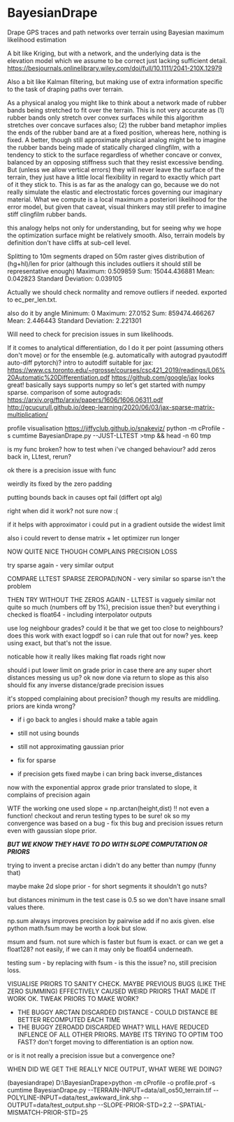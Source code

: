 # BayesianDrape
Drape GPS traces and path networks over terrain using Bayesian maximum likelihood estimation

A bit like Kriging, but with a network, and the underlying data is the elevation model which we assume to be correct just lacking sufficient detail.
https://besjournals.onlinelibrary.wiley.com/doi/full/10.1111/2041-210X.12979

Also a bit like Kalman filtering, but making use of extra information specific to the task of draping paths over terrain.

As a physical analog you might like to think about a network made of rubber bands being stretched to fit over the terrain. This is not very accurate as (1) rubber bands only stretch over convex surfaces while this algorithm stretches over concave surfaces also; (2) the rubber band metaphor implies the ends of the rubber band are at a fixed position, whereas here, nothing is fixed. A better, though still approximate physical analog might be to imagine the rubber bands being made of statically charged clingfilm, with a tendency to stick to the surface regardless of whether concave or convex, balanced by an opposing stiffness such that they resist excessive bending. But (unless we allow vertical errors) they will never leave the surface of the terrain, they just have a little local flexibility in regard to exactly which part of it they stick to. This is as far as the analogy can go, because we do not really simulate the elastic and electrostatic forces governing our imaginary material. What we compute is a local maximum a posteriori likelihood for the error model, but given that caveat, visual thinkers may still prefer to imagine stiff clingfilm rubber bands.

this analogy helps not only for understanding, but for seeing why we hope the optimization surface might be relatively smooth. Also, terrain models by definition don't have cliffs at sub-cell level.

Splitting to 10m segments draped on 50m raster gives distribution of (hg+hl)/len for prior (although this includes outliers it should still be representative enough)
Maximum:	0.509859
Sum:	15044.436881
Mean:	0.042823
Standard Deviation:	0.039105

Actually we should check normality and remove outliers if needed. exported to ec_per_len.txt.

also do it by angle
Minimum:	0
Maximum:	27.0152
Sum:	859474.466267
Mean:	2.446443
Standard Deviation:	2.221301

Will need to check for precision issues in sum likelihoods.

If it comes to analytical differentiation, do I do it per point (assuming others don't move) or for the ensemble (e.g. automatically with autograd pyautodiff auto-diff pytorch)?
intro to autodiff suitable for jax: https://www.cs.toronto.edu/~rgrosse/courses/csc421_2019/readings/L06%20Automatic%20Differentiation.pdf
https://github.com/google/jax
looks great! basically says supports numpy so let's get started with numpy sparse.
comparison of some autograds: https://arxiv.org/ftp/arxiv/papers/1606/1606.06311.pdf
http://gcucurull.github.io/deep-learning/2020/06/03/jax-sparse-matrix-multiplication/


profile visualisation
https://jiffyclub.github.io/snakeviz/
python -m cProfile -s cumtime BayesianDrape.py  --JUST-LLTEST >tmp && head -n 60 tmp


is my func broken? how to test when i've changed behaviour? add zeros back in, LLtest, rerun?

ok there is a precision issue with func

weirdly its fixed by the zero padding

putting bounds back in causes opt fail (differt opt alg)

right when did it work? not sure now :(

if it helps with approximator i could put in a gradient outside the widest limit


also i could revert to dense matrix + let optimizer run longer

NOW QUITE NICE THOUGH COMPLAINS PRECISION LOSS

try sparse again - very similar output

COMPARE LLTEST SPARSE ZEROPAD/NON - very similar so sparse isn't the problem

THEN TRY WITHOUT THE ZEROS AGAIN - LLTEST is vaguely similar not quite so much (numbers off by 1%), precision issue then?
but everything i checked is float64 - including interpolator outputs

use log neighbour grades?
could it be that we get too close to neighbours?
does this work with exact logpdf so i can rule that out for now? yes. keep using exact, but that's not the issue.

noticable how it really likes making flat roads right now

should i put lower limit on grade prior in case there are any super short distances messing us up? ok now done via return to slope as this also should fix any inverse distance/grade precision issues 

it's stopped complaining about precision? though my results are middling. priors are kinda wrong?

* if i go back to angles i should make a table again
* still not using bounds
* still not approximating gaussian prior
* fix for sparse

* if precision gets fixed maybe i can bring back inverse_distances


now with the exponential approx grade prior translated to slope, it complains of precision again

WTF the working one used slope = np.arctan(height,dist) !! not even a function! checkout and rerun testing types to be sure!
ok so my convergence was based on a bug - fix this bug and precision issues return even with gaussian slope prior.

***BUT WE KNOW THEY HAVE TO DO WITH SLOPE COMPUTATION OR PRIORS***

trying to invent a precise arctan i didn't do any better than numpy (funny that)

maybe make 2d slope prior - for short segments it shouldn't go nuts?

but distances minimum in the test case is 0.5 so we don't have insane small values there. 

np.sum always improves precision by pairwise add if no axis given. else python math.fsum may be worth a look but slow.

msum and fsum. not sure which is faster but fsum is exact.
or can we get a float128? not easily, if we can it may only be float64 underneath.


testing sum - by replacing with fsum - is this the issue? no, still precision loss.

VISUALISE PRIORS TO SANITY CHECK. MAYBE PREVIOUS BUGS (LIKE THE ZERO SUMMING) EFFECTIVELY CAUSED WEIRD PRIORS THAT MADE IT WORK OK. TWEAK PRIORS TO MAKE WORK?

- THE BUGGY ARCTAN DISCARDED DISTANCE - COULD DISTANCE BE BETTER RECOMPUTED EACH TIME
- THE BUGGY ZEROADD DISCARDED WHAT? WILL HAVE REDUCED INFLENCE OF ALL OTHER PRIORS. MAYBE ITS TRYING TO OPTIM TOO FAST? don't forget moving to differentiation is an option now.

or is it not really a precision issue but a convergence one?

WHEN DID WE GET THE REALLY NICE OUTPUT, WHAT WERE WE DOING?

(bayesiandrape) D:\BayesianDrape>python -m cProfile -o profile.prof -s cumtime BayesianDrape.py --TERRAIN-INPUT=data/all_os50_terrain.tif --POLYLINE-INPUT=data/test_awkward_link.shp --OUTPUT=data/test_output.shp --SLOPE-PRIOR-STD=2.2 --SPATIAL-MISMATCH-PRIOR-STD=25

